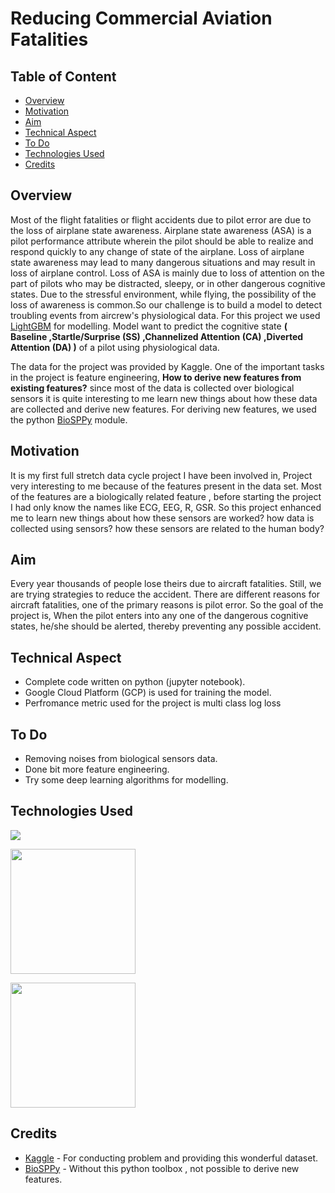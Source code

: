 # Reducing Commercial Aviation Fatalities

## Table of Content
  * [Overview](#overview)
  * [Motivation](#motivation)
  * [Aim](#aim)
  * [Technical Aspect](#technical-aspect)
  * [To Do](#to-do)
  * [Technologies Used](#technologies-used)
  * [Credits](#credits)
  
## Overview

Most of the flight fatalities or flight accidents due to pilot error are due to the loss of airplane state awareness. Airplane state awareness (ASA) is a pilot performance attribute wherein the pilot should be able to realize and respond quickly to any change of state of the airplane. Loss of airplane state awareness may lead to many dangerous situations and may result in loss of airplane control. Loss of ASA is mainly due to loss of attention on the part of pilots who may be distracted, sleepy, or in other dangerous cognitive states. Due to the stressful environment, while flying, the possibility of the loss of awareness is common.So our challenge is to build a model to detect troubling events from aircrew's physiological data. For this project we used [LightGBM](https://lightgbm.readthedocs.io/en/latest/) for modelling. Model want to predict the cognitive state __( Baseline ,Startle/Surprise (SS) ,Channelized Attention (CA) ,Diverted Attention (DA) )__ of a pilot using physiological data.

The data for the project was provided by Kaggle. One of the important tasks in the project is feature engineering, __How to derive new features from existing features?__ since most of the data is collected over biological sensors it is quite interesting to me learn new things about how these data are collected and derive new features. For deriving new features, we used the python [BioSPPy](https://biosppy.readthedocs.io/en/stable/) module.

## Motivation 

It is my first full stretch data cycle project I have been involved in, Project very interesting to me because of the features present in the data set. Most of the features are a biologically related feature , before starting the project I had only know the names like ECG, EEG, R, GSR. So this project enhanced me to learn new things about how these sensors are worked? how data is collected using sensors? how these sensors are related to the human body?

## Aim

Every year thousands of people lose theirs due to aircraft fatalities. Still, we are trying strategies to reduce the accident. There are different reasons for aircraft fatalities, one of the primary reasons is pilot error. So the goal of the project is, When the pilot enters into any one of the dangerous cognitive states, he/she should be alerted, thereby preventing any possible accident.

## Technical Aspect

* Complete code written on python (jupyter notebook).
* Google Cloud Platform (GCP) is used for training the model.
* Perfromance metric used for the project is multi class log loss

## To Do

* Removing noises from biological sensors data.
* Done bit more feature engineering.
* Try some deep learning algorithms for modelling.

## Technologies Used 

![](https://forthebadge.com/images/badges/made-with-python.svg)

[<img target="_blank" src="https://imgur.com/05j8LAQ.jpg" width=200>](https://lightgbm.readthedocs.io/en/latest/Python-Intro.html)


[<img target="_blank" src="https://imgur.com/undefined.jpg" width=200>](https://console.cloud.google.com/)        


## Credits

 * [Kaggle](https://www.kaggle.com/c/reducing-commercial-aviation-fatalities) - For conducting problem and providing this wonderful dataset.
 * [BioSPPy](https://biosppy.readthedocs.io/en/stable/) - Without this python toolbox , not possible to derive new features.

 
